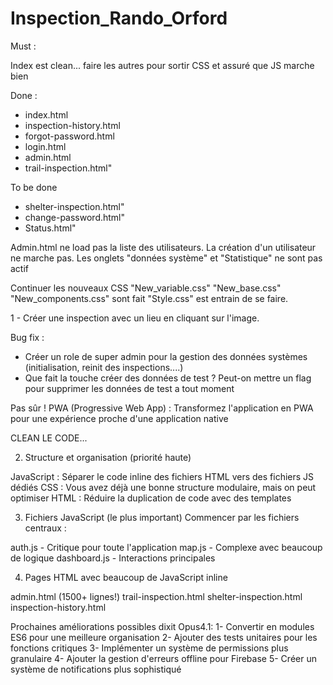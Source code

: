# Inspection_Rando_Orford

Must :

Index est clean... faire les autres pour sortir CSS et assuré que JS marche bien

Done :
 - index.html
 - inspection-history.html
 - forgot-password.html
 - login.html
 - admin.html
 - trail-inspection.html"

To be done
 - shelter-inspection.html"
 - change-password.html"
 - Status.html"



Admin.html ne load pas la liste des utilisateurs.
La création d'un utilisateur ne marche pas.
Les onglets "données système" et "Statistique" ne sont pas actif


Continuer les nouveaux CSS
"New_variable.css" "New_base.css" "New_components.css" sont fait
"Style.css" est entrain de se faire.





1 - Créer une inspection avec un lieu en cliquant sur l'image.


Bug fix :
- Créer un role de super admin pour la gestion des données systèmes (initialisation, reinit des inspections....)
- Que fait la touche créer des données de test ? Peut-on mettre un flag pour supprimer les données de test a tout moment


Pas sûr !
PWA (Progressive Web App) : Transformez l'application en PWA pour une expérience proche d'une application native





CLEAN LE CODE...

2. Structure et organisation (priorité haute)

JavaScript : Séparer le code inline des fichiers HTML vers des fichiers JS dédiés
CSS : Vous avez déjà une bonne structure modulaire, mais on peut optimiser
HTML : Réduire la duplication de code avec des templates

3. Fichiers JavaScript (le plus important)
Commencer par les fichiers centraux :

auth.js - Critique pour toute l'application
map.js - Complexe avec beaucoup de logique
dashboard.js - Interactions principales

4. Pages HTML avec beaucoup de JavaScript inline

admin.html (1500+ lignes!)
trail-inspection.html
shelter-inspection.html
inspection-history.html



 Prochaines améliorations possibles dixit Opus4.1:
1- Convertir en modules ES6 pour une meilleure organisation
2- Ajouter des tests unitaires pour les fonctions critiques
3- Implémenter un système de permissions plus granulaire
4- Ajouter la gestion d'erreurs offline pour Firebase
5- Créer un système de notifications plus sophistiqué